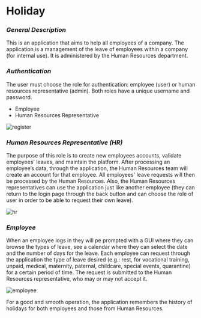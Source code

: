 # **Holiday**


### _General Description_
This is an application that aims to help all employees of a company. The application is a management of the leave of employees within a company (for internal use). It is administered by the Human Resources department.
###  _Authentication_
The user must choose the role for authentication: employee (user) or human resources representative (admin). Both roles have a unique username and password.
* Employee
* Human Resources Representative

<img alt="register" src="https://user-images.githubusercontent.com/71723590/168994746-2f567ed6-f273-4258-930c-5b45a425619f.png">

### _Human Resources Representative (HR)_
The purpose of this role is to create new employees accounts, validate employees' leaves, and maintain the platform. After processing an employee’s data, through the application, the Human Resources team will create an account for that employee. All employees' leave requests will then be processed by the Human Resources. Also, the Human Resources representatives can use the application just like another employee (they can return to the login page through the back button and can choose the role of user in order to be able to request their own leave).

<img alt="hr" src="https://user-images.githubusercontent.com/71723590/168994830-f3269d9c-ac41-4484-ac6c-5cb8d4b7a90d.png">

### _Employee_
When an employee logs in they will pe prompted with a GUI where they can browse the types of leave, see a calendar where they can select the date and the number of days for the leave. Each employee can request through the application the type of leave desired (e.g.: rest, for vocational training, unpaid, medical, maternity, paternal, childcare, special events, quarantine) for a certain period of time. The request is submitted to the Human Resources representative, who may or may not accept it.

<img alt="employee" src="https://user-images.githubusercontent.com/71723590/168994816-3f55db9c-c403-4ebc-8cd3-f3db3aa0e18b.png">

For a good and smooth operation, the application remembers the history of holidays for both employees and those from Human Resources.

